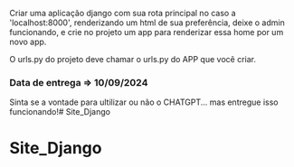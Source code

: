 Criar uma aplicação django com sua rota principal no caso a 'localhost:8000', renderizando um html de sua preferência, deixe o admin funcionando, e crie no projeto um app para renderizar essa home por um novo app.

O urls.py do projeto deve chamar o urls.py do APP que você criar.

### Data de entrega => 10/09/2024

Sinta se a vontade para ultilizar ou não o CHATGPT... mas entregue isso funcionando!# Site_Django
# Site_Django
